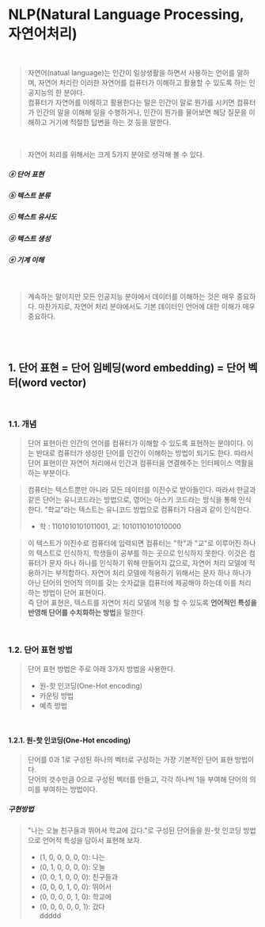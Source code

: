 # NLP(Natural Language Processing, 자연어처리)
<br/>

> 자연어(natual language)는 인간이 일상생활을 하면서 사용하는 언어를 말하며, 자연어 처리란 이러한 자연어를 컴퓨터가 이해하고 활용할 수 있도록 하는 인공지능의 한 분야다. <br/>
> 컴퓨터가 자연어를 이해하고 활용한다는 말은 인간이 말로 뭔가를 시키면 컴퓨터가 인간의 말을 이해해 일을 수행하거나, 인간이 뭔가를 물어보면 해당 질문을 이해하고 거기에 적절한 답변을 하는 것 등을 말한다.

<br/>

> 자연어 처리를 위해서는 크게 5가지 분야로 생각해 볼 수 있다.

##### ⓐ 단어 표현
##### ⓑ 텍스트 분류
##### ⓒ 텍스트 유사도
##### ⓓ 텍스트 생성
##### ⓔ 기계 이해

<br/>

> 계속하는 말이지만 모든 인공지능 분야에서 데이터를 이해하는 것은 매우 중요하다.  마찬가지로, 자연어 처리 분야에서도 기본 데이터인 언어에 대한 이해가 매우 중요하다.

<br/><br/>

## 1. 단어 표현 = 단어 임베딩(word embedding) = 단어 벡터(word vector)

<br/>

### 1.1. 개념
> 단어 표현이란 인간의 언어를 컴퓨터가 이해할 수 있도록 표현하는 분야이다.  이는 반대로 컴퓨터가 생성한 단어를 인간이 이해하는 방법이 되기도 한다.  따라서 단어 표현이란 자연어 처리에서 인간과 컴퓨터을 연결해주는 인터페이스 역활을 하는 부분이다. <br/>

> 컴퓨터는 텍스트뿐만 아니라 모든 데이터를 이진수로 받아들인다.  따라서 한글과 같은 단어는 유니코드라는 방법으로, 영어는 아스키 코드라는 방식을 통해 인식한다. "학교"라는 텍스트는 유니코드 방법으로 컴퓨터가 다음과 같이 인식한다.
> * 학 : 1101010101011001, 교: 1010110101010000 <br/>

> 이 텍스트가 이진수로 컴퓨터에 입력되면 컴퓨터는 "학"과 "교"로 이루어진 하나의 텍스트로 인식하지, 학생들이 공부를 하는 곳으로 인식하지 못한다. 이것은 컴퓨터가 문자 하나 하나를 인식하기 위해 만들어지 값으로, 자연어 처리 모델에 적용하기는 부적합하다.  자연어 처리 모델에 적용하기 위해서는 문자 하나 하나가 아닌 단어의 언어적 의미를 갖는 숫자값을 컴퓨터에 제공해야 하는데 이를 처리하는 방법이 단어 표현이다. <br/>
> 즉 단어 표현은, 텍스트를 자연어 처리 모델에 적용 할 수 있도록 **언어적인 특성을 반영해 단어를 수치화하는 방법**을 말한다.

<br/>

### 1.2. 단어 표현 방법
> 단어 표현 방법은 주로 아래 3가지 방법을 사용한다.
> * 원-핫 인코딩(One-Hot encoding)
> * 카운팅 방법
> * 예측 방법

<br/>

#### 1.2.1. 원-핫 인코딩(One-Hot encoding)
> 단어를 0과 1로 구성된 하나의 벡터로 구성하는 가장 기본적인 단어 표현 방법이다. <br/>
> 단어의 갯수만큼 0으로 구성된 벡터를 만들고, 각각 하나씩 1을 부여해 단어의 의미를 부여하는 방법이다.

##### 구현방법
> "나는 오늘 친구들과 뛰어서 학교에 갔다."로 구성된 단어들을 원-핫 인코딩 방법으로 언어적 특성을 담아서 표현해 보자.
> * (1, 0, 0, 0, 0, 0): 나는
> * (0, 1, 0, 0, 0, 0): 오늘
> * (0, 0, 1, 0, 0, 0): 친구들과
> * (0, 0, 0, 1, 0, 0): 뛰어서
> * (0, 0, 0, 0, 1, 0): 학교에
> * (0, 0, 0, 0, 0, 1): 갔다        
> ddddd



